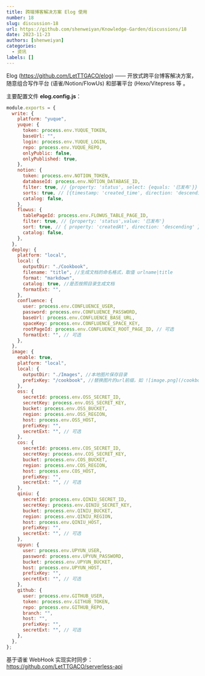 ```yaml
---
title: 跨端博客解决方案 Elog 使用
number: 18
slug: discussion-18
url: https://github.com/shenweiyan/Knowledge-Garden/discussions/18
date: 2023-11-23
authors: [shenweiyan]
categories: 
  - 资讯
labels: []
---
```


Elog (<https://github.com/LetTTGACO/elog>) —— 开放式跨平台博客解决方案，随意组合写作平台 (语雀/Notion/FlowUs) 和部署平台 (Hexo/Vitepress 等 。

<!-- more -->

主要配置文件 **elog.config.js**：

```javascript
module.exports = {
  write: {
    platform: "yuque",
    yuque: {
      token: process.env.YUQUE_TOKEN,
      baseUrl: "",
      login: process.env.YUQUE_LOGIN,
      repo: process.env.YUQUE_REPO,
      onlyPublic: false,
      onlyPublished: true,
    },
    notion: {
      token: process.env.NOTION_TOKEN,
      databaseId: process.env.NOTION_DATABASE_ID,
      filter: true, // {property: 'status', select: {equals: '已发布'}}
      sorts: true, // [{timestamp: 'created_time', direction: 'descending'}],
      catalog: false,
    },
    flowus: {
      tablePageId: process.env.FLOWUS_TABLE_PAGE_ID,
      filter: true, // {property: 'status',value: '已发布'}
      sort: true, // { property: 'createdAt', direction: 'descending' }
      catalog: false,
    },
  },
  deploy: {
    platform: "local",
    local: {
      outputDir: "./Cookbook",
      filename: "title", //生成文档的命名格式，取值 urlname|title
      format: "markdown",
      catalog: true, //是否按照目录生成文档
      formatExt: "",
    },
    confluence: {
      user: process.env.CONFLUENCE_USER,
      password: process.env.CONFLUENCE_PASSWORD,
      baseUrl: process.env.CONFLUENCE_BASE_URL,
      spaceKey: process.env.CONFLUENCE_SPACE_KEY,
      rootPageId: process.env.CONFLUENCE_ROOT_PAGE_ID, // 可选
      formatExt: "", // 可选
    },
  },
  image: {
    enable: true,
    platform: "local",
    local: {
      outputDir: "./Images", //本地图片保存目录
      prefixKey: "/cookbook", //替换图片的url前缀，如 ![image.png](/cookbook/xxxx.png)
    },
    oss: {
      secretId: process.env.OSS_SECRET_ID,
      secretKey: process.env.OSS_SECRET_KEY,
      bucket: process.env.OSS_BUCKET,
      region: process.env.OSS_REGION,
      host: process.env.OSS_HOST,
      prefixKey: "",
      secretExt: "", // 可选
    },
    cos: {
      secretId: process.env.COS_SECRET_ID,
      secretKey: process.env.COS_SECRET_KEY,
      bucket: process.env.COS_BUCKET,
      region: process.env.COS_REGION,
      host: process.env.COS_HOST,
      prefixKey: "",
      secretExt: "", // 可选
    },
    qiniu: {
      secretId: process.env.QINIU_SECRET_ID,
      secretKey: process.env.QINIU_SECRET_KEY,
      bucket: process.env.QINIU_BUCKET,
      region: process.env.QINIU_REGION,
      host: process.env.QINIU_HOST,
      prefixKey: "",
      secretExt: "", // 可选
    },
    upyun: {
      user: process.env.UPYUN_USER,
      password: process.env.UPYUN_PASSWORD,
      bucket: process.env.UPYUN_BUCKET,
      host: process.env.UPYUN_HOST,
      prefixKey: "",
      secretExt: "", // 可选
    },
    github: {
      user: process.env.GITHUB_USER,
      token: process.env.GITHUB_TOKEN,
      repo: process.env.GITHUB_REPO,
      branch: "",
      host: "",
      prefixKey: "",
      secretExt: "", // 可选
    },
  },
};
```

基于语雀 WebHook 实现实时同步：<https://github.com/LetTTGACO/serverless-api>


<script src="https://giscus.app/client.js"
	data-repo="shenweiyan/Knowledge-Garden"
	data-repo-id="R_kgDOKgxWlg"
	data-mapping="number"
	data-term="18"
	data-reactions-enabled="1"
	data-emit-metadata="0"
	data-input-position="bottom"
	data-theme="light"
	data-lang="zh-CN"
	crossorigin="anonymous"
	async>
</script>
